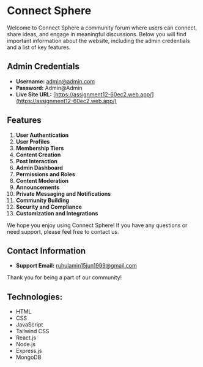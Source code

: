 # Connect Sphere 

Welcome to Connect Sphere a community forum where users can connect, share ideas, and engage in meaningful discussions. Below you will find important information about the website, including the admin credentials and a list of key features.

## Admin Credentials

- **Username:** admin@admin.com
- **Password:** Admin@Admin
- **Live Site URL:** [https://assignment12-60ec2.web.app/](https://assignment12-60ec2.web.app/)

## Features

1. **User Authentication**
2. **User Profiles**
3. **Membership Tiers**
4. **Content Creation**
5. **Post Interaction**
6. **Admin Dashboard**
7. **Permissions and Roles**
8. **Content Moderation**
9. **Announcements**
10. **Private Messaging and Notifications**
11. **Community Building**
12. **Security and Compliance**
13. **Customization and Integrations**

We hope you enjoy using Connect Sphere! If you have any questions or need support, please feel free to contact us.

## Contact Information

- **Support Email:** ruhulamin15jun1999@gmail.com

Thank you for being a part of our community!


## Technologies:
- HTML 
- CSS
- JavaScript 
- Tailwind CSS 
- React.js
- Node.js
- Express.js
- MongoDB

